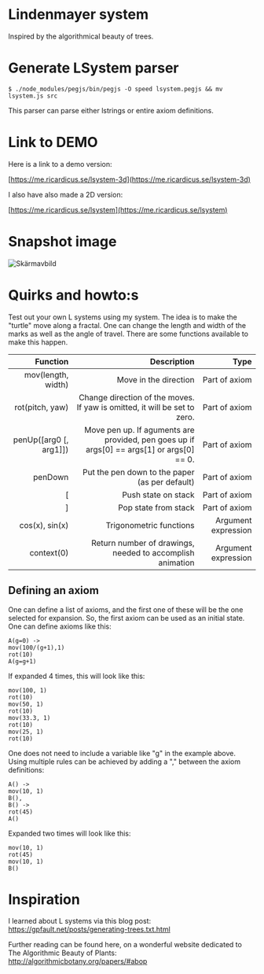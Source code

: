 # Lindenmayer system

Inspired by the algorithmical beauty of trees.

# Generate LSystem parser

```
$ ./node_modules/pegjs/bin/pegjs -O speed lsystem.pegjs && mv lsystem.js src
```

This parser can parse either lstrings or entire axiom definitions.

# Link to DEMO

Here is a link to a demo version:

[https://me.ricardicus.se/lsystem-3d](https://me.ricardicus.se/lsystem-3d)

I also have also made a 2D version:

[https://me.ricardicus.se/lsystem](https://me.ricardicus.se/lsystem)

# Snapshot image

![Skärmavbild](https://user-images.githubusercontent.com/14809962/209875645-332980ea-c828-4631-9c4b-b2bb67ead0f8.png)

# Quirks and howto:s

Test out your own L systems using my system. The idea is to
make the "turtle" move along a fractal. One can change the
length and width of the marks as well as the angle of travel.
There are some functions available to make this happen.

| Function            | Description             | Type          |
| -------------------:| -----------------------:| -------------:|
| mov(length, width)  | Move in the direction   | Part of axiom |
| rot(pitch, yaw)   | Change direction of the moves. If yaw is omitted, it will be set to zero. | Part of axiom |
| penUp([arg0 [, arg1]]) | Move pen up. If aguments are provided, pen goes up if args[0] == args[1] or args[0] == 0. | Part of axiom |
| penDown  | Put the pen down to the paper (as per default) | Part of axiom |
| [                   | Push state on stack     | Part of axiom |
| ]                   | Pop state from stack    | Part of axiom |
| cos(x), sin(x)      | Trigonometric functions | Argument expression |
| context(0)      | Return number of drawings, needed to accomplish animation | Argument expression |

## Defining an axiom

One can define a list of axioms, and the first one of these will be the one
selected for expansion. So, the first axiom can be used as an initial state.
One can define axioms like this:

```
A(g=0) ->
mov(100/(g+1),1)
rot(10)
A(g=g+1)
```

If expanded 4 times, this will look like this:

```
mov(100, 1)
rot(10)
mov(50, 1)
rot(10)
mov(33.3, 1)
rot(10)
mov(25, 1)
rot(10)
```

One does not need to include a variable like "g" in the example above.
Using multiple rules can be achieved by adding a "," between the axiom definitions:

```
A() -> 
mov(10, 1)
B(),
B() -> 
rot(45)
A()
```

Expanded two times will look like this:

```
mov(10, 1)
rot(45)
mov(10, 1)
B()
```

# Inspiration

I learned about L systems via this blog post:
https://gpfault.net/posts/generating-trees.txt.html

Further reading can be found here, on a wonderful website dedicated to The Algorithmic Beauty of Plants:
http://algorithmicbotany.org/papers/#abop

